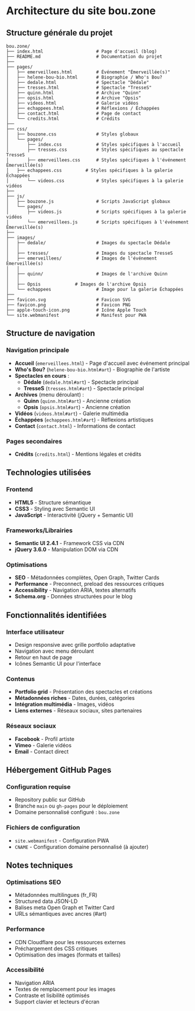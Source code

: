 # Architecture du site bou.zone

## Structure générale du projet

```
bou.zone/
├── index.html                    # Page d'accueil (blog)
├── README.md                     # Documentation du projet
├── 
├── pages/
│   ├── emerveillees.html         # Événement "Émerveillée(s)"
│   ├── helene-bou-bio.html       # Biographie / Who's Bou?
│   ├── dedale.html               # Spectacle "Dédale"
│   ├── tresses.html              # Spectacle "TresseS"
│   ├── quinn.html                # Archive "Quinn"
│   ├── opsis.html                # Archive "Opsis"
│   ├── videos.html               # Galerie vidéos
│   ├── echappees.html            # Réflexions / Échappées
│   ├── contact.html              # Page de contact
│   └── credits.html              # Crédits
├── 
├── css/
│   ├── bouzone.css               # Styles globaux
│   └── pages/
│       ├── index.css             # Styles spécifiques à l'accueil
│       ├── tresses.css           # Styles spécifiques au spectacle TresseS
│       ├── emerveillees.css      # Styles spécifiques à l'événement Émerveillée(s)
│	├── echappees.css         # Styles spécifiques à la galerie Échappées
│       └── videos.css            # Styles spécifiques à la galerie vidéos
├── 
├── js/
│   ├── bouzone.js                # Scripts JavaScript globaux
│   └── pages/
│       ├── videos.js             # Scripts spécifiques à la galerie vidéos
│       └── emerveillees.js       # Scripts spécifiques à l'événement Émerveillée(s)
├── 
├── images/
│   ├── dedale/                   # Images du spectacle Dédale
│   │ 
│   ├── tresses/                  # Images du spectacle TresseS
│   ├── emerveillees/             # Images de l'événement Émerveillée(s)
│   │
│   ├── quinn/                    # Images de l'archive Quinn
│   │
│   ├── Opsis			  # Images de l'archive Opsis
│   └── echappees                 # Image pour la galerie Échappées
├── 
├── favicon.svg                   # Favicon SVG
├── favicon.png                   # Favicon PNG
├── apple-touch-icon.png          # Icône Apple Touch
└── site.webmanifest              # Manifest pour PWA
```

## Structure de navigation

### Navigation principale
- **Accueil** (`emerveillees.html`) - Page d'accueil avec événement principal
- **Who's Bou?** (`helene-bou-bio.html#art`) - Biographie de l'artiste
- **Spectacles en cours** :
  - **Dédale** (`dedale.html#art`) - Spectacle principal
  - **TresseS** (`tresses.html#art`) - Spectacle principal
- **Archives** (menu déroulant) :
  - **Quinn** (`quinn.html#art`) - Ancienne création
  - **Opsis** (`opsis.html#art`) - Ancienne création
- **Vidéos** (`videos.html#art`) - Galerie multimédia
- **Échappées** (`echappees.html#art`) - Réflexions artistiques
- **Contact** (`contact.html`) - Informations de contact

### Pages secondaires
- **Crédits** (`credits.html`) - Mentions légales et crédits

## Technologies utilisées

### Frontend
- **HTML5** - Structure sémantique
- **CSS3** - Styling avec Semantic UI
- **JavaScript** - Interactivité (jQuery + Semantic UI)

### Frameworks/Librairies
- **Semantic UI 2.4.1** - Framework CSS via CDN
- **jQuery 3.6.0** - Manipulation DOM via CDN

### Optimisations
- **SEO** - Métadonnées complètes, Open Graph, Twitter Cards
- **Performance** - Preconnect, preload des ressources critiques
- **Accessibility** - Navigation ARIA, textes alternatifs
- **Schema.org** - Données structurées pour le blog

## Fonctionnalités identifiées

### Interface utilisateur
- Design responsive avec grille portfolio adaptative
- Navigation avec menu déroulant
- Retour en haut de page
- Icônes Semantic UI pour l'interface

### Contenus
- **Portfolio grid** - Présentation des spectacles et créations
- **Métadonnées riches** - Dates, durées, catégories
- **Intégration multimédia** - Images, vidéos
- **Liens externes** - Réseaux sociaux, sites partenaires

### Réseaux sociaux
- **Facebook** - Profil artiste
- **Vimeo** - Galerie vidéos
- **Email** - Contact direct

## Hébergement GitHub Pages

### Configuration requise
- Repository public sur GitHub
- Branche `main` ou `gh-pages` pour le déploiement
- Domaine personnalisé configuré : `bou.zone`

### Fichiers de configuration
- `site.webmanifest` - Configuration PWA
- `CNAME` - Configuration domaine personnalisé (à ajouter)

## Notes techniques

### Optimisations SEO
- Métadonnées multilingues (fr_FR)
- Structured data JSON-LD
- Balises meta Open Graph et Twitter Card
- URLs sémantiques avec ancres (#art)

### Performance
- CDN Cloudflare pour les ressources externes
- Préchargement des CSS critiques
- Optimisation des images (formats et tailles)

### Accessibilité
- Navigation ARIA
- Textes de remplacement pour les images
- Contraste et lisibilité optimisés
- Support clavier et lecteurs d'écran
